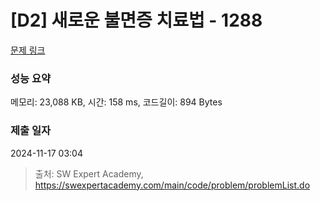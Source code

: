 # [D2] 새로운 불면증 치료법 - 1288 

[문제 링크](https://swexpertacademy.com/main/code/problem/problemDetail.do?contestProbId=AV18_yw6I9MCFAZN) 

### 성능 요약

메모리: 23,088 KB, 시간: 158 ms, 코드길이: 894 Bytes

### 제출 일자

2024-11-17 03:04



> 출처: SW Expert Academy, https://swexpertacademy.com/main/code/problem/problemList.do